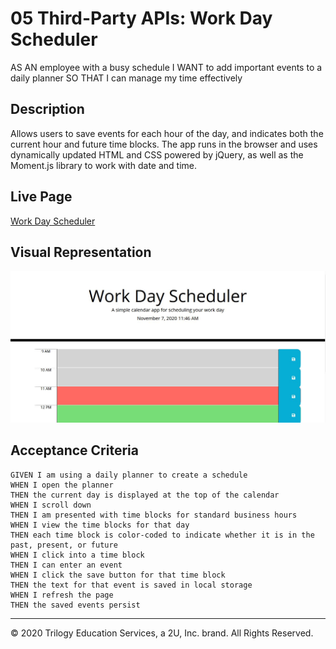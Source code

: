 # 05 Third-Party APIs: Work Day Scheduler

AS AN employee with a busy schedule
I WANT to add important events to a daily planner
SO THAT I can manage my time effectively

## Description
Allows users to save events for each hour of the day, and indicates both the current hour and future time blocks. The app runs in the browser and uses dynamically updated HTML and CSS powered by jQuery, as well as the Moment.js library to work with date and time. 

## Live Page

[Work Day Scheduler](https://stephenkeenan.github.io/DatePlanner/)

## Visual Representation
![Work Day Scheduler](https://github.com/StephenKeenan/DatePlanner/blob/master/assets/Work%20Day%20Scheduler.JPG)

## Acceptance Criteria

```
GIVEN I am using a daily planner to create a schedule
WHEN I open the planner
THEN the current day is displayed at the top of the calendar
WHEN I scroll down
THEN I am presented with time blocks for standard business hours
WHEN I view the time blocks for that day
THEN each time block is color-coded to indicate whether it is in the past, present, or future
WHEN I click into a time block
THEN I can enter an event
WHEN I click the save button for that time block
THEN the text for that event is saved in local storage
WHEN I refresh the page
THEN the saved events persist
```

- - -
© 2020 Trilogy Education Services, a 2U, Inc. brand. All Rights Reserved.
